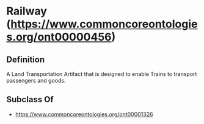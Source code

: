 # Railway (https://www.commoncoreontologies.org/ont00000456)

## Definition
A Land Transportation Artifact that is designed to enable Trains to transport passengers and goods.

## Subclass Of
- https://www.commoncoreontologies.org/ont00001326

